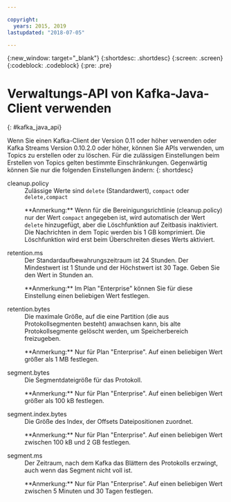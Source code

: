 ```yaml
---

copyright:
  years: 2015, 2019
lastupdated: "2018-07-05"

---
```


{:new_window: target="_blank"}
{:shortdesc: .shortdesc}
{:screen: .screen}
{:codeblock: .codeblock}
{:pre: .pre}

# Verwaltungs-API von Kafka-Java-Client verwenden
{: #kafka_java_api}


<!-- 
17/10/17 - Karen: following info duplicated at messagehub108
 -->

Wenn Sie einen Kafka-Client der Version 0.11 oder höher verwenden oder Kafka Streams Version 0.10.2.0 oder höher, können Sie APIs verwenden, um Topics zu erstellen oder zu löschen. Für die zulässigen Einstellungen beim Erstellen von Topics gelten bestimmte Einschränkungen. Gegenwärtig können Sie nur die folgenden Einstellungen ändern:
{: shortdesc}

<dl>
<dt>cleanup.policy</dt>
<dd>Zulässige Werte sind <code>delete</code> (Standardwert), <code>compact</code> oder <code>delete,compact</code>
<p>**Anmerkung:**
Wenn für die Bereinigungsrichtlinie (cleanup.policy) nur der Wert <code>compact</code> angegeben ist, wird automatisch der Wert <code>delete</code> hinzugefügt, aber die Löschfunktion auf Zeitbasis inaktiviert. Die Nachrichten in dem Topic werden bis 1 GB komprimiert. Die Löschfunktion wird erst beim Überschreiten dieses Werts aktiviert.</p>
</dd>

<dt>retention.ms</dt>
<dd>Der Standardaufbewahrungszeitraum ist 24 Stunden. Der Mindestwert ist 1 Stunde und der Höchstwert ist
30 Tage. Geben Sie den Wert in Stunden an.

<p>**Anmerkung:**
Im Plan "Enterprise" können Sie für diese Einstellung einen beliebigen Wert festlegen.</p>
</dd>

<dt>retention.bytes</dt>
<dd>Die maximale Größe, auf die eine Partition (die aus Protokollsegmenten besteht) anwachsen kann, bis alte Protokollsegmente gelöscht werden, um Speicherbereich freizugeben.

<p>**Anmerkung:**
Nur für Plan "Enterprise". Auf einen beliebigen Wert größer als 1 MB festlegen.</p>
</dd>

<dt>segment.bytes</dt>
<dd>Die Segmentdateigröße für das Protokoll.

<p>**Anmerkung:**
Nur für Plan "Enterprise". Auf einen beliebigen Wert größer als 100 kB festlegen.</p>
</dd>

<dt>segment.index.bytes</dt>
<dd>Die Größe des Index, der Offsets Dateipositionen zuordnet. 

<p>**Anmerkung:**
Nur für Plan "Enterprise". Auf einen beliebigen Wert zwischen 100 kB und 2 GB festlegen.</p>
</dd>

<dt>segment.ms</dt>
<dd>Der Zeitraum, nach dem Kafka das Blättern des Protokolls erzwingt, auch wenn das Segment nicht voll ist. 

<p>**Anmerkung:**
Nur für Plan "Enterprise". Auf einen beliebigen Wert zwischen 5 Minuten und 30 Tagen festlegen.</p>
</dd>
</dl>

